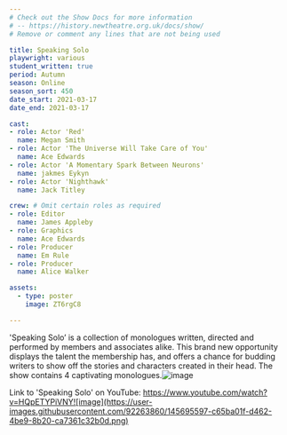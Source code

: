 ```yaml
---
# Check out the Show Docs for more information
# -- https://history.newtheatre.org.uk/docs/show/
# Remove or comment any lines that are not being used

title: Speaking Solo
playwright: various
student_written: true
period: Autumn
season: Online
season_sort: 450
date_start: 2021-03-17
date_end: 2021-03-17

cast:
- role: Actor 'Red'
  name: Megan Smith
- role: Actor 'The Universe Will Take Care of You' 
  name: Ace Edwards
- role: Actor 'A Momentary Spark Between Neurons'
  name: jakmes Eykyn
- role: Actor 'Nighthawk' 
  name: Jack Titley

crew: # Omit certain roles as required
- role: Editor
  name: James Appleby
- role: Graphics
  name: Ace Edwards
- role: Producer
  name: Em Rule
- role: Producer
  name: Alice Walker

assets:
  - type: poster
    image: ZT6rgC8

---
```

'Speaking Solo’ is a collection of monologues written, directed and performed by members and associates alike. This brand new opportunity displays the talent the membership has, and offers a chance for budding writers to show off the stories and characters created in their head. The show contains 4 captivating monologues.![image](https://user-images.githubusercontent.com/92263860/145695589-9807271d-2b7c-4211-a5f4-324b05576a8f.png)

Link to 'Speaking Solo' on YouTube: https://www.youtube.com/watch?v=HQpETYPiVNY![image](https://user-images.githubusercontent.com/92263860/145695597-c65ba01f-d462-4be9-8b20-ca7361c32b0d.png)


